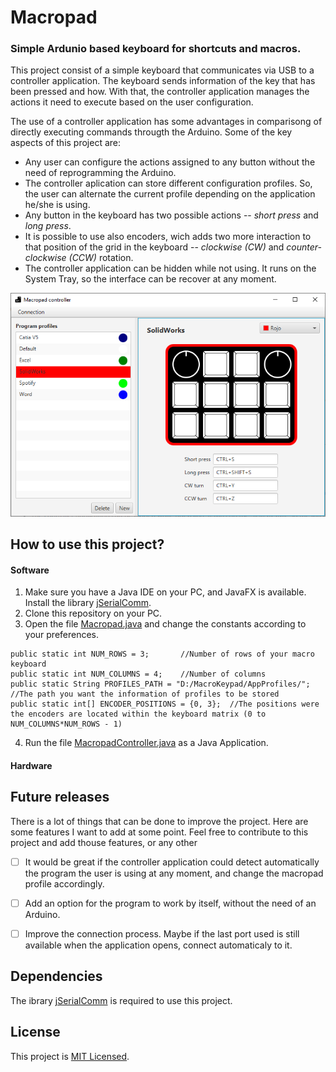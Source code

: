 # Macropad

### Simple Ardunio based keyboard for shortcuts and macros.

This project consist of a simple keyboard that communicates via USB to a controller application. The keyboard sends information of the key that has been pressed and how. With that, the controller application manages the actions it need to execute based on the user configuration.

The use of a controller application has some advantages in comparisong of directly executing commands througth the Arduino. Some of the key aspects of this project are:

* Any user can configure the actions assigned to any button without the need of reprogramming the Arduino.
* The controller aplication can store different configuration profiles. So, the user can alternate the current profile depending on the application he/she is using.
* Any button in the keyboard has two possible actions -- *short press* and *long press*.
* It is possible to use also encoders, wich adds two more interaction to that position of the grid in the keyboard -- *clockwise (CW)* and *counter-clockwise (CCW)* rotation.
* The controller application can be hidden while not using. It runs on the System Tray, so the interface can be recover at any moment.

![Macropad screenshot](Macropad.PNG)

## How to use this project?

#### Software

1. Make sure you have a Java IDE on your PC, and JavaFX is available. Install the library [jSerialComm](https://fazecast.github.io/jSerialComm/).
2. Clone this repository on your PC.
3. Open the file [Macropad.java](src/macropad/Macropad.java) and change the constants according to your preferences.

```
public static int NUM_ROWS = 3;       //Number of rows of your macro keyboard
public static int NUM_COLUMNS = 4;    //Number of columns
public static String PROFILES_PATH = "D:/MacroKeypad/AppProfiles/";  //The path you want the information of profiles to be stored
public static int[] ENCODER_POSITIONS = {0, 3};  //The positions were the encoders are located within the keyboard matrix (0 to NUM_COLUMNS*NUM_ROWS - 1)
```

4. Run the file [MacropadController.java](src/macropad/MacropadController.java) as a Java Application.

#### Hardware



## Future releases

There is a lot of things that can be done to improve the project. Here are some features I want to add at some point. Feel free to contribute to this project and add thouse features, or any other

- [ ] It would be great if the controller application could detect automatically the program the user is using at any moment, and change the macropad profile accordingly.
- [ ] Add an option for the program to work by itself, without the need of an Arduino.
- [ ] Improve the connection process. Maybe if the last port used is still available when the application opens, connect automaticaly to it.


## Dependencies

The ibrary [jSerialComm](https://fazecast.github.io/jSerialComm/) is required to use this project.


## License

This project is [MIT Licensed](LICENSE).
